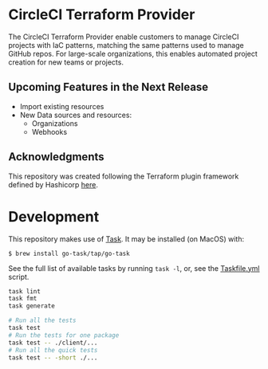 # CircleCI Terraform Provider
The CircleCI Terraform Provider enable customers to manage CircleCI projects with IaC patterns, matching the same patterns used to manage GitHub repos. For large-scale organizations, this enables automated project creation for new teams or projects.

## Upcoming Features in the Next Release

- Import existing resources
- New Data sources and resources:
    - Organizations
    - Webhooks

## Acknowledgments
This repository was created following the Terraform plugin framework defined by Hashicorp [here](https://developer.hashicorp.com/terraform/plugin/framework).

# Development

This repository makes use of [Task](https://taskfile.dev/#/). It may be installed (on MacOS) with:
```
$ brew install go-task/tap/go-task
```

See the full list of available tasks by running `task -l`, or, see the [Taskfile.yml](./Taskfile.yml) script.

```sh
task lint
task fmt
task generate

# Run all the tests
task test
# Run the tests for one package
task test -- ./client/...
# Run all the quick tests
task test -- -short ./...
